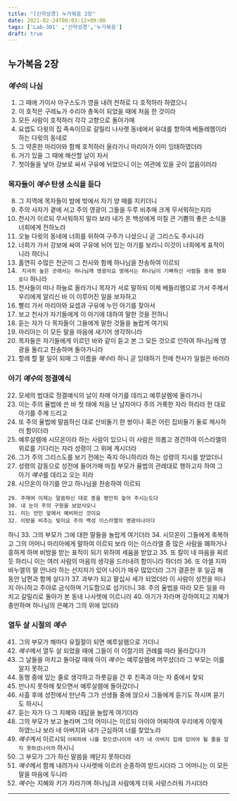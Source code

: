 ```yaml
---
title: "[신약성경] 누가복음 2장"
date: 2021-02-24T06:03:12+09:00
tags: ['Lab-301' ,'신약성경','누가복음']
draft: true
---
```

## 누가복음 2장
### *예수*의 나심
1. 그 때에 가이사 아구스도가 영을 내려 천하로 다 호적하라 하였으니
2. 이 호적은 구레뇨가 수리아 총독이 되었을 때에 처음 한 것이라
3. 모든 사람이 호적하러 각각 고향으로 돌아가매
4. 요셉도 다윗의 집 족속이므로 갈릴리 나사렛 동네에서 유대를 향하여 베들레헴이라 하는 다윗의 동네로
5. 그 약혼한 마리아와 함께 호적하러 올라가니 마리아가 이미 잉태하였더라
6. 거기 있을 그 때에 해산할 날이 차서
7. 첫아들을 낳아 강보로 싸서 구유에 뉘었으니 이는 여관에 있을 곳이 없음이러라
### 목자들이 *예수* 탄생 소식을 듣다
8. 그 지역에 목자들이 밤에 밖에서 자기 양 떼를 지키더니
9. 주의 사자가 곁에 서고 주의 영광이 그들을 두루 비추매 크게 무서워하는지라
10. 천사가 이르되 무서워하지 말라 보라 내가 온 백성에게 미칠 큰 기쁨의 좋은 소식을 너희에게 전하노라
11. 오늘 다윗의 동네에 너희를 위하여 구주가 나셨으니 곧 그리스도 주시니라
12. 너희가 가서 강보에 싸여 구유에 뉘어 있는 아기를 보리니 이것이 너희에게 표적이니라 하더니
13. 홀연히 수많은 천군이 그 천사와 함께 하나님을 찬송하여 이르되
14. ``` 지극히 높은 곳에서는 하나님께 영광이요 땅에서는 하나님이 기뻐하신 사람들 중에 평화로다``` 하니라
15. 천사들이 떠나 하늘로 올라가니 목자가 서로 말하되 이제 베들리헴으로 가서 주께서 우리에게 알리신 바 이 이루어진 일을 보자하고
16. 빨리 가서 마리아와 요셉과 구유에 누인 아기를 찾아서
17. 보고 천사가 자기들에게 이 아기에 대하여 말한 것을 전하니
18. 듣는 자가 다 목자들이 그들에게 말한 것들을 놀랍게 여기되
19. 마리아는 이 모든 말을 마음에 새기어 생각하니라
20. 목자들은 자기들에게 이르던 바와 같이 듣고 본 그 모든 것으로 인하여 하나님께 영광을 돌리고 찬송하며 돌아가니라
21. 할례 할 팔 일이 되매 그 이름을 *예수*라 하니 곧 잉태하기 전에 천사가 일컬은 바러라
### 아기 *예수*의 정결예식
22. 모세의 법대로 정결예식의 날이 차매 아기를 데리고 예루살렘에 올라가니
23. 이는 주의 율법에 쓴 바 첫 태에 처음 난 남자마다 주의 거룩한 자라 하리라 한 대로 아기를 주께 드리고
24. 또 주의 율법에 말씀하신 대로 산비둘기 한 쌍이나 혹은 어린 집비둘기 둘로 제사하러 함이더라
25. 예루살렘에 시므온이라 하는 사람이 있으니 이 사람은 의롭고 경건하여 이스라엘의 위로를 기다리는 자라 성령이 그 위에 계시더라
26. 그가 주의 그리스도를 보기 전에는 죽지 아니하리라 하는 성령의 지시를 받았더니
27. 성령의 감동으로 성전에 들어가매 마침 부모가 율법의 관례대로 행하고자 하여 그 아기 *예수*를 데리고 오는 지라
28. 시므온이 아기를 안고 하나님을 찬송하여 이르되
```
29. 주재여 이제는 말씀하신 대로 종을 평안히 놓아 주시는도다
30. 내 눈이 주의 구원을 보았사오니
31. 이는 만민 앞에서 예비하신 것이요
32. 이방을 비추는 빛이요 주의 백성 이스라엘의 영광이나이다
```
   하니
33. 그의 부모가 그에 대한 말들을 놀랍게 여기더라
34. 시므온이 그들에게 축복하고 그의 어머니 마리아에게 말하여 이르되 보라 이는 이스라엘 중 많은 사람을 폐하거나 흥하게 하며 비방을 받는 표적이 되기 위하여 세움을 받았고
35. 또 칼이 네 마음을 찌르듯 하리니 이는 여러 사람의 마음의 생각을 드러내려 함이니라 하더라
36. 또 아셀 지파 바누엘의 딸 안나라 하는 선지자가 있어 나이가 매우 많았더라 그가 결혼한 후 일곱 해 동안 남편과 함께 살다가
37. 과부가 되고 팔십사 세가 되었더라 이 사람이 성전을 떠나지 아니하고 주야로 금식하며 기도함으로 섬기더니
38. 주의 율법을 따라 모든 일을 마치고 갈릴리로 돌아가 본 동네 나사렛에 이르니라
40. 아기가 자라며 강하여지고 지혜가 충만하며 하나님의 은혜가 그의 위에 있더라
### 열두 살 시절의 *예수*
41. 그의 부모가 해마다 유월절이 되면 예루살렘으로 가더니
42. *예수*께서 열두 살 되었을 때에 그들이 이 이절기의 관례를 따라 올라갔다가
43. 그 날들을 마치고 돌아갈 때에 아이 *예수*는 예루살렘에 머무셨더라 그 부모는 이를 알지 못하고
44. 동행 중에 있는 줄로 생각하고 하룻길을 간 후 친족과 아는 자 중에서 찾되
45. 만나지 못하매 찾으면서 예루살렘에 돌아갔더니
46. 사흘 후에 성전에서 만난즉 그가 선생들 중에 앉으사 그들에게 듣기도 하시며 묻기도 하시니
47. 듣는 자가 다 그 지혜와 대답을 놀랍게 여기더라
48. 그의 부모가 보고 놀라며 그의 어미니는 이르되 아이야 어찌하여 우리에게 이렇게 하였느냐 보라 네 아버지와 내가 근심하여 너를 찾았노라    
49. *예수*계서 이르시되 `어찌하여 나를 찾으셨나이까 내가 내 아버지 집에 있어야 될 줄을 알지 못하셨나이까` 하시니
50. 그 부모가 그가 하신 말씀을 깨닫지 못하더라
51. *예수*께서 함께 내려가사 나사렛에 이르러 순종하여 받드시더라 그 어머니는 이 모든 말을 마음에 두니라
52. *예수*는 지혜와 키가 자라가며 하나님과 사람에게 더욱 사랑스러워 가시더라
***


